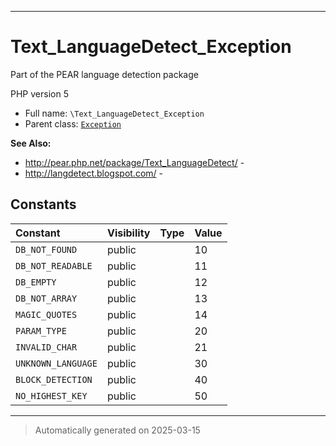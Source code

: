 ***

# Text_LanguageDetect_Exception

Part of the PEAR language detection package

PHP version 5

* Full name: `\Text_LanguageDetect_Exception`
* Parent class: [`Exception`](./Exception.md)

**See Also:**

* http://pear.php.net/package/Text_LanguageDetect/ - 
* http://langdetect.blogspot.com/ - 


## Constants

| Constant | Visibility | Type | Value |
|:---------|:-----------|:-----|:------|
|`DB_NOT_FOUND`|public| |10|
|`DB_NOT_READABLE`|public| |11|
|`DB_EMPTY`|public| |12|
|`DB_NOT_ARRAY`|public| |13|
|`MAGIC_QUOTES`|public| |14|
|`PARAM_TYPE`|public| |20|
|`INVALID_CHAR`|public| |21|
|`UNKNOWN_LANGUAGE`|public| |30|
|`BLOCK_DETECTION`|public| |40|
|`NO_HIGHEST_KEY`|public| |50|




***
> Automatically generated on 2025-03-15
